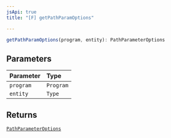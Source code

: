 ```yaml
---
jsApi: true
title: "[F] getPathParamOptions"

---
```

```ts
getPathParamOptions(program, entity): PathParameterOptions
```

## Parameters

| Parameter | Type |
| :------ | :------ |
| `program` | `Program` |
| `entity` | `Type` |

## Returns

[`PathParameterOptions`](../interfaces/PathParameterOptions.md)
